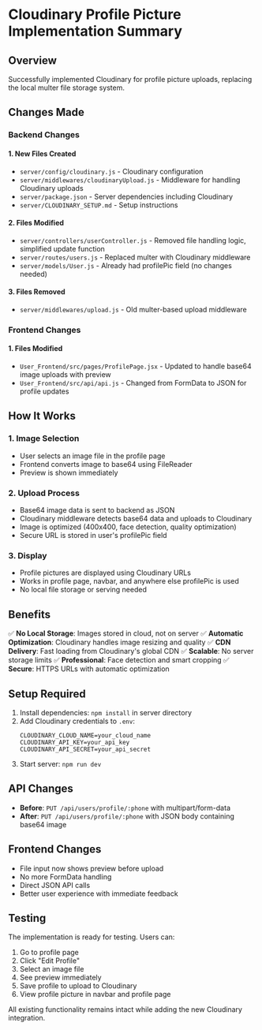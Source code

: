 # Cloudinary Profile Picture Implementation Summary

## Overview
Successfully implemented Cloudinary for profile picture uploads, replacing the local multer file storage system.

## Changes Made

### Backend Changes

#### 1. New Files Created
- `server/config/cloudinary.js` - Cloudinary configuration
- `server/middlewares/cloudinaryUpload.js` - Middleware for handling Cloudinary uploads
- `server/package.json` - Server dependencies including Cloudinary
- `server/CLOUDINARY_SETUP.md` - Setup instructions

#### 2. Files Modified
- `server/controllers/userController.js` - Removed file handling logic, simplified update function
- `server/routes/users.js` - Replaced multer with Cloudinary middleware
- `server/models/User.js` - Already had profilePic field (no changes needed)

#### 3. Files Removed
- `server/middlewares/upload.js` - Old multer-based upload middleware

### Frontend Changes

#### 1. Files Modified
- `User_Frontend/src/pages/ProfilePage.jsx` - Updated to handle base64 image uploads with preview
- `User_Frontend/src/api/api.js` - Changed from FormData to JSON for profile updates

## How It Works

### 1. Image Selection
- User selects an image file in the profile page
- Frontend converts image to base64 using FileReader
- Preview is shown immediately

### 2. Upload Process
- Base64 image data is sent to backend as JSON
- Cloudinary middleware detects base64 data and uploads to Cloudinary
- Image is optimized (400x400, face detection, quality optimization)
- Secure URL is stored in user's profilePic field

### 3. Display
- Profile pictures are displayed using Cloudinary URLs
- Works in profile page, navbar, and anywhere else profilePic is used
- No local file storage or serving needed

## Benefits

✅ **No Local Storage**: Images stored in cloud, not on server
✅ **Automatic Optimization**: Cloudinary handles image resizing and quality
✅ **CDN Delivery**: Fast loading from Cloudinary's global CDN
✅ **Scalable**: No server storage limits
✅ **Professional**: Face detection and smart cropping
✅ **Secure**: HTTPS URLs with automatic optimization

## Setup Required

1. Install dependencies: `npm install` in server directory
2. Add Cloudinary credentials to `.env`:
   ```env
   CLOUDINARY_CLOUD_NAME=your_cloud_name
   CLOUDINARY_API_KEY=your_api_key
   CLOUDINARY_API_SECRET=your_api_secret
   ```
3. Start server: `npm run dev`

## API Changes

- **Before**: `PUT /api/users/profile/:phone` with multipart/form-data
- **After**: `PUT /api/users/profile/:phone` with JSON body containing base64 image

## Frontend Changes

- File input now shows preview before upload
- No more FormData handling
- Direct JSON API calls
- Better user experience with immediate feedback

## Testing

The implementation is ready for testing. Users can:
1. Go to profile page
2. Click "Edit Profile"
3. Select an image file
4. See preview immediately
5. Save profile to upload to Cloudinary
6. View profile picture in navbar and profile page

All existing functionality remains intact while adding the new Cloudinary integration.

